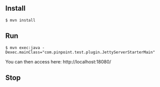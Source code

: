 
## Install
```
$ mvn install
```

## Run
```
$ mvn exec:java -Dexec.mainClass="com.pinpoint.test.plugin.JettyServerStarterMain"
```
You can then access here: http://localhost:18080/

## Stop
